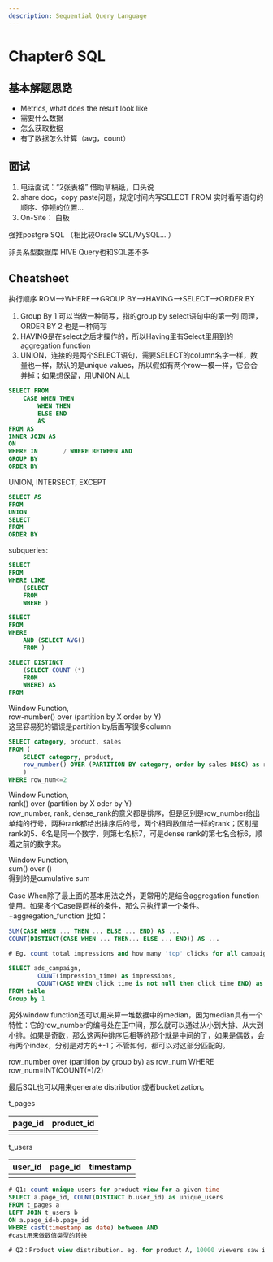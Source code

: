 ```yaml
---
description: Sequential Query Language
---
```


# Chapter6 SQL

## 基本解题思路

* Metrics, what does the result look like
* 需要什么数据
* 怎么获取数据
* 有了数据怎么计算（avg，count）

## 面试

1. 电话面试：“2张表格” 借助草稿纸，口头说
2. share doc，copy paste问题，规定时间内写SELECT FROM 实时看写语句的顺序、停顿的位置... 
3. On-Site： 白板

强推postgre SQL （相比较Oracle SQL/MySQL...  ）

非关系型数据库 HIVE Query也和SQL差不多

## Cheatsheet

执行顺序 ROM--&gt;WHERE--&gt;GROUP BY--&gt;HAVING--&gt;SELECT--&gt;ORDER BY

1. Group By 1 可以当做一种简写，指的group by select语句中的第一列  同理，ORDER BY 2 也是一种简写
2. HAVING是在select之后才操作的，所以Having里有Select里用到的aggregation function
3. UNION，连接的是两个SELECT语句，需要SELECT的column名字一样，数量也一样，默认的是unique values，所以假如有两个row一模一样，它会合并掉；如果想保留，用UNION ALL

```sql
SELECT FROM 
    CASE WHEN THEN
        WHEN THEN
        ELSE END
        AS 
FROM AS
INNER JOIN AS
ON
WHERE IN       / WHERE BETWEEN AND
GROUP BY
ORDER BY
```

UNION, INTERSECT, EXCEPT

```sql
SELECT AS
FROM
UNION
SELECT
FROM
ORDER BY
```

subqueries: 

```sql
SELECT
FROM
WHERE LIKE
    (SELECT
    FROM
    WHERE )
```

```sql
SELECT
FROM
WHERE 
    AND (SELECT AVG()
    FROM )
```

```sql
SELECT DISTINCT
    (SELECT COUNT (*)
    FROM
    WHERE) AS 
FROM
```

Window Function,   
row-number\(\) over \(partition by X order by Y\)  
这里容易犯的错误是partition by后面写很多column

```sql
SELECT category, product, sales
FROM (
    SELECT category, product, 
    row_number() OVER (PARTITION BY category, order by sales DESC) as row_num
    )
WHERE row_num<=2
```

Window Function,  
rank\(\) over \(partition by X oder by Y\)  
row\_number, rank, dense\_rank的意义都是排序，但是区别是row\_number给出单纯的行号，两种rank都给出排序后的号，两个相同数值给一样的rank；区别是rank的5、6名是同一个数字，则第七名标7，可是dense rank的第七名会标6，顺着之前的数字来。

Window Function,  
sum\(\) over \(\)  
得到的是cumulative sum

Case When除了最上面的基本用法之外，更常用的是结合aggregation function使用。如果多个Case是同样的条件，那么只执行第一个条件。  
+aggregation\_function 比如：

```sql
SUM(CASE WHEN ... THEN ... ELSE ... END) AS ...
COUNT(DISTINCT(CASE WHEN ... THEN... ELSE ... END)) AS ...

# Eg. count total impressions and how many 'top' clicks for all campaigns, all impressions

SELECT ads_campaign, 
        COUNT(impression_time) as impressions, 
        COUNT(CASE WHEN click_time is not null then click_time END) as top_clicks
FROM table
Group by 1
```

另外window function还可以用来算一堆数据中的median，因为median具有一个特性：它的row\_number的编号处在正中间，那么就可以通过从小到大排、从大到小排。如果是奇数，那么这两种排序后相等的那个就是中间的了，如果是偶数，会有两个index，分别是对方的+-1；不管如何，都可以对这部分匹配的。

row\_number over \(partition by group by\) as row\_num WHERE row\_num=INT\(COUNT\(\*\)/2\)



最后SQL也可以用来generate distribution或者bucketization。

t\_pages

| page\_id | product\_id |
| :--- | :--- |
|  |  |

t\_users

| user\_id | page\_id | timestamp |
| :--- | :--- | :--- |
|  |  |  |

```sql
# Q1: count unique users for product view for a given time
SELECT a.page_id, COUNT(DISTINCT b.user_id) as unique_users
FROM t_pages a
LEFT JOIN t_users b 
ON a.page_id=b.page_id
WHERE cast(timestamp as date) between AND 
#cast用来做数值类型的转换

# Q2：Product view distribution. eg. for product A, 10000 viewers saw it once, 22 twice

```



